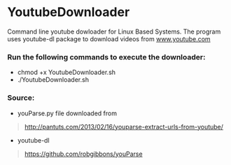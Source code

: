 # YoutubeDownloader
Command line youtube dowloader for Linux Based Systems.
The program uses youtube-dl package to download videos from www.youtube.com
### Run the following commands to execute the downloader:
* chmod +x YoutubeDownloader.sh
* ./YoutubeDownloader.sh

### Source: 
* youParse.py file downloaded from 
> http://pantuts.com/2013/02/16/youparse-extract-urls-from-youtube/
* youtube-dl
> https://github.com/robgibbons/youParse
